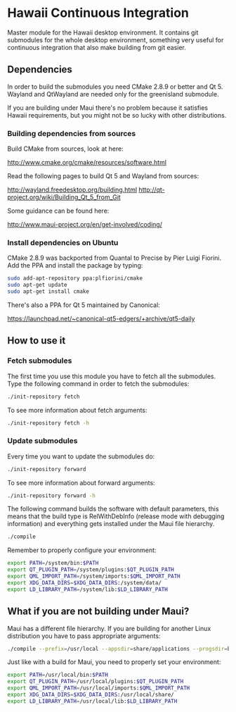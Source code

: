 Hawaii Continuous Integration
=============================

Master module for the Hawaii desktop environment.
It contains git submodules for the whole desktop environment, something
very useful for continuous integration that also make building from git
easier.

Dependencies
------------

In order to build the submodules you need CMake 2.8.9 or better and Qt 5.
Wayland and QtWayland are needed only for the greenisland submodule.

If you are building under Maui there's no problem because it satisfies
Hawaii requirements, but you might not be so lucky with other distributions.

### Building dependencies from sources

Build CMake from sources, look at here:

http://www.cmake.org/cmake/resources/software.html

Read the following pages to build Qt 5 and Wayland from sources:

http://wayland.freedesktop.org/building.html
http://qt-project.org/wiki/Building_Qt_5_from_Git

Some guidance can be found here:

http://www.maui-project.org/en/get-involved/coding/

### Install dependencies on Ubuntu

CMake 2.8.9 was backported from Quantal to Precise by Pier Luigi Fiorini.
Add the PPA and install the package by typing:

```sh
sudo add-apt-repository ppa:plfiorini/cmake
sudo apt-get update
sudo apt-get install cmake
```

There's also a PPA for Qt 5 maintained by Canonical:

https://launchpad.net/~canonical-qt5-edgers/+archive/qt5-daily

How to use it
-------------

### Fetch submodules

The first time you use this module you have to fetch all the submodules.
Type the following command in order to fetch the submodules:

```sh
./init-repository fetch
```

To see more information about fetch arguments:

```sh
./init-repository fetch -h
```

### Update submodules

Every time you want to update the submodules do:

```sh
./init-repository forward
```

To see more information about forward arguments:

```sh
./init-repository forward -h
```

The following command builds the software with default parameters, this means
that the build type is RelWithDebInfo (release mode with debugging information)
and everything gets installed under the Maui file hierarchy.

```sh
./compile
```

Remember to properly configure your environment:

```sh
export PATH=/system/bin:$PATH
export QT_PLUGIN_PATH=/system/plugins:$QT_PLUGIN_PATH
export QML_IMPORT_PATH=/system/imports:$QML_IMPORT_PATH
export XDG_DATA_DIRS=$XDG_DATA_DIRS:/system/data/
export LD_LIBRARY_PATH=/system/lib:$LD_LIBRARY_PATH
```

What if you are not building under Maui?
----------------------------------------

Maui has a different file hierarchy. If you are building for another
Linux distribution you have to pass appropriate arguments:

```sh
./compile --prefix=/usr/local --appsdir=share/applications --progsdir=bin --serversdir=bin --sysconfdir=/etc --localstatedir=/var --includedir=include --pkgconfig=lib/pkgconfig --cmakedir=lib/cmake --datarootdir=share
```

Just like with a build for Maui, you need to properly set your environment:

```sh
export PATH=/usr/local/bin:$PATH
export QT_PLUGIN_PATH=/usr/local/plugins:$QT_PLUGIN_PATH
export QML_IMPORT_PATH=/usr/local/imports:$QML_IMPORT_PATH
export XDG_DATA_DIRS=$XDG_DATA_DIRS:/usr/local/share/
export LD_LIBRARY_PATH=/usr/local/lib:$LD_LIBRARY_PATH
```
